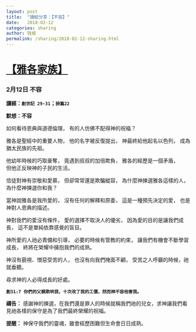 ```yaml
---
layout: post
title:  "讀經分享：【不容】"
date:   2018-02-12
categories: sharing
author: 钱斌
permalink: /sharing/2018-02-12-sharing.html
---
```


[【雅各家族】](/daily/2018-02-12-daily.html)
===========

### 2月12日 不容

**讀經：`創世記 29-31`；`詩篇22`**

**默想：不容**

如何看待恩典與道德倫理，
有的人仿佛不配得神的祝福？  

雅各是聖經中的重要人物，
他的名字被反復提出，
神最終給他起名以色列，
成為猶太民族的先祖。

他幼年時候的巧取豪奪，
竟遇到叔叔的加倍欺負，
雅各的經歷是一個矛盾，   
但他正反映神的子民的生活。

信徒對神有崇敬和愛慕，
但卻常常還是欺騙縱容，
為什麼神揀選雅各這樣的人， 
為什麼神揀選你和我？

當神說雅各是我所愛的， 
沒有任何的解釋和原委，
這是一種預先決定的愛， 
也是神對人恩典的描述。

神對我們的愛沒有條件，
愛的選擇不取決人的優劣，
因為愛的目的是讓我們成長， 
這不是單純依靠感覺的盲目。

神所愛的人祂必責備和引導， 
必要的時候有管教的約束，
讓我們有機會不斷學習成長， 
終將在榮耀中擁抱我們的成熟。

神沒有藐視、憎惡受苦的人，
也沒有向我們掩面不顧，
受苦之人呼籲的時候，祂就垂聽。  

尋求神的人必得成長的好處。  

**`創31:7 你們的父親欺哄我，十次改了我的工價，然而神不容他害我。`**

**禱告：**
感謝神的揀選，在我們還是罪人的時候就稱我們祂的兒女，求神讓我們看見祂各樣的保守是為了我們最終榮耀的祝福。

**提醒：**
神保守我們的靈魂，雖會經歷困難但生命會日日成熟。
